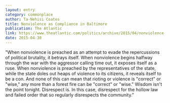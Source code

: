 ```yaml
---
layout: entry
category: commonplace
author: Ta-Nehisi Coates
title: Nonviolence as Compliance in Baltimore
publication: The Atlantic
link: https://www.theatlantic.com/politics/archive/2015/04/nonviolence-as-compliance/391640/
date: 2015-04-30
---
```


"When nonviolence is preached as an attempt to evade the repercussions of political brutality, it betrays itself. When nonviolence begins halfway through the war with the aggressor calling time out, it exposes itself as a ruse. When nonviolence is preached by the representatives of the state, while the state doles out heaps of violence to its citizens, it reveals itself to be a con. And none of this can mean that rioting or violence is "correct" or "wise," any more than a forest fire can be "correct" or "wise." Wisdom isn't the point tonight. Disrespect is. In this case, disrespect for the hollow law and failed order that so regularly disrespects the community."
 
 
